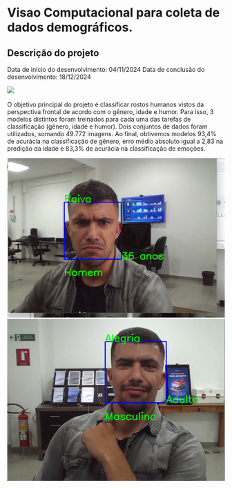 # Visao Computacional para coleta de dados demográficos.

## Descrição do projeto

Data de início do desenvolvimento: 04/11/2024
Data de conclusão do desenvolvimento: 18/12/2024

<img src="/src/demo2.gif">

O objetivo principal do projeto é classificar rostos humanos vistos da perspectiva frontal de acordo com o gênero, idade e humor.
Para isso, 3 modelos distintos foram treinados para cada uma das tarefas de classificação (gênero, idade e humor).
Dois conjuntos de dados foram utilizados, somando 49.772 imagens.
Ao final, obtivemos modelos 93,4% de acurácia na classificação de gênero, erro médio absoluto igual a 2,83 na predição da idade e 83,3% de acurácia na classificação de emoções.

<img src="/src/anger.png">
<img src="/src/happy.png">
